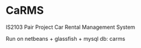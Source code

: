 # CaRMS

IS2103 Pair Project
Car Rental Management System

Run on netbeans + glassfish + mysql db: carms
